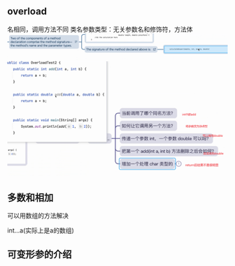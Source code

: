 ## overload 
名相同，调用方法不同
类名参数类型：无关参数名和修饰符，方法体
![img_2.png](img_2.png)
![img.png](img.png)
## 多数和相加
可以用数组的方法解决

int...a(实际上是a的数组)

## 可变形参的介绍